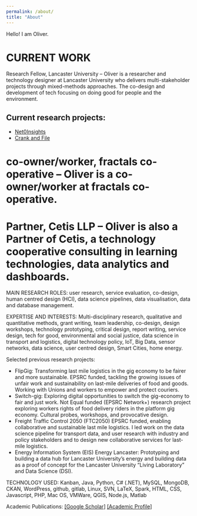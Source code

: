 ```yaml
---
permalink: /about/
title: "About"
---
```


Hello! I am Oliver.

# CURRENT WORK

Research Fellow, Lancaster University – Oliver is a researcher and technology designer at Lancaster University who delivers multi-stakeholder projects through mixed-methods approaches. The co-design and development of tech focusing on doing good for people and the environment.

## Current research projects:

- [Net0Insights](http://wp.lancs.ac.uk/net0i)
- [Crank and File](https://crankandfile.co.uk/)

# co-owner/worker, fractals co-operative – Oliver is a co-owner/worker at fractals co-operative.

# Partner, Cetis LLP – Oliver is also a Partner of Cetis, a technology cooperative consulting in learning technologies, data analytics and dashboards.

MAIN RESEARCH ROLES: user research, service evaluation, co-design, human centred design (HCI), data science pipelines, data visualisation, data and database management.

EXPERTISE AND INTERESTS: Multi-disciplinary research, qualitative and quantitative methods, grant writing, team leadership, co-design, design workshops, technology prototyping, critical design, report writing, service design, tech for good, environmental and social justice, data science in transport and logistics, digital technology policy, IoT, Big Data, sensor networks, data science, user centred design, Smart Cities, home energy.

Selected previous research projects:

- FlipGig: Transforming last mile logistics in the gig economy to be fairer and more sustainable. EPSRC funded, tackling the growing issues of unfair work and sustainability on last-mile deliveries of food and goods. Working with Unions and workers to empower and protect couriers.
- Switch-gig: Exploring digital opportunities to switch the gig-economy to fair and just work. Not Equal funded (EPSRC Network+) research project exploring workers rights of food delivery riders in the platform gig economy. Cultural probes, workshops, and provocative design.
- Freight Traffic Control 2050 (FTC2050) EPSRC funded, enabling collaborative and sustainable last mile logistics. I led work on the data science pipeline for transport data, and user research with industry and policy stakeholders and to design new collaborative services for last-mile logistics.
- Energy Information System (EIS) Energy Lancaster: Prototyping and building a data hub for Lancaster University’s energy and building data as a proof of concept for the Lancaster University “Living Laboratory” and Data Science (DSI).

TECHNOLOGY USED: Kanban, Java, Python, C# (.NET), MySQL, MongoDB, CKAN, WordPress, github, gitlab, Linux, SVN, LaTeX, Spark, HTML, CSS, Javascript, PHP, Mac OS, VMWare, QGIS, Node.js, Matlab

Academic Publications: [[Google Scholar]](https://scholar.google.com/citations?user=ZXDbf_EAAAAJ&hl=en) [[Academic Profile]](https://www.lancaster.ac.uk/security-lancaster/about/all-staff/oliver-bates)